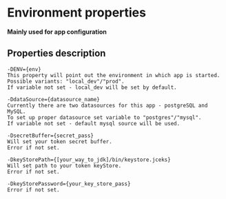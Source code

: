 # Environment properties

__Mainly used for app configuration__

## Properties description

```
-DENV={env}
This property will point out the environment in which app is started.
Possible variants: "local_dev"/"prod".
If variable not set - local_dev will be set by default.
```

```
-DdataSource={datasource_name}
Currently there are two datasources for this app - postgreSQL and MySQL.
To set up proper datasource set variable to "postgres"/"mysql".
If variable not set - default mysql source will be used.
```

```
-DsecretBuffer={secret_pass}
Will set your token secret buffer.
Error if not set.
```

```
-DkeyStorePath={[your_way_to_jdk]/bin/keystore.jceks}
Will set path to your token keyStore.
Error if not set.
```

```
-DkeyStorePassword={your_key_store_pass}
Error if not set.
```

